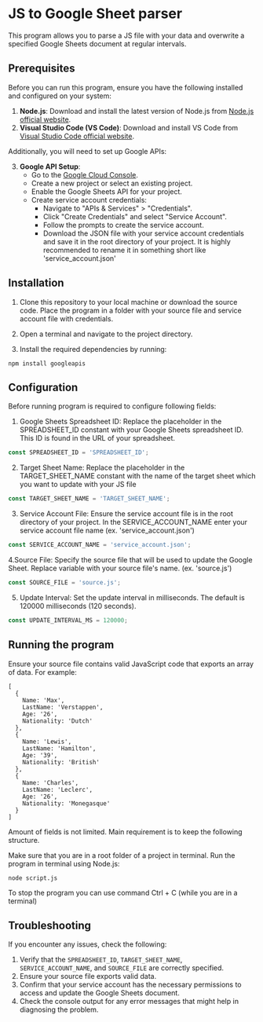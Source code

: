   # JS to Google Sheet parser

This program allows you to parse a JS file with your data and overwrite a specified Google Sheets document at regular intervals.

## Prerequisites

Before you can run this program, ensure you have the following installed and configured on your system:

1. **Node.js**: Download and install the latest version of Node.js from [Node.js official website](https://nodejs.org/).
2. **Visual Studio Code (VS Code)**: Download and install VS Code from [Visual Studio Code official website](https://code.visualstudio.com/).

Additionally, you will need to set up Google APIs:

3. **Google API Setup**:
   - Go to the [Google Cloud Console](https://console.cloud.google.com/).
   - Create a new project or select an existing project.
   - Enable the Google Sheets API for your project.
   - Create service account credentials:
     - Navigate to "APIs & Services" > "Credentials".
     - Click "Create Credentials" and select "Service Account".
     - Follow the prompts to create the service account.
     - Download the JSON file with your service account credentials and save it in the root directory of your project. It is highly recommended to rename it in something short like 'service_account.json'

## Installation

1. Clone this repository to your local machine or download the source code. Place the program in a folder with your source file and service account file with credentials.

2. Open a terminal and navigate to the project directory.

3. Install the required dependencies by running:
   
```console
npm install googleapis
```

## Configuration

Before running program is required to configure following fields:

1. Google Sheets Spreadsheet ID: Replace the placeholder in the SPREADSHEET_ID constant with your Google Sheets spreadsheet ID. This ID is found in the URL of your spreadsheet.
   
```javascript
const SPREADSHEET_ID = 'SPREADSHEET_ID';
```

2. Target Sheet Name: Replace the placeholder in the TARGET_SHEET_NAME constant with the name of the target sheet which you want to update with your JS file
   
```javascript
const TARGET_SHEET_NAME = 'TARGET_SHEET_NAME';
```

3. Service Account File: Ensure the service account file is in the root directory of your project. In the SERVICE_ACCOUNT_NAME enter your service account file name (ex. 'service_account.json')
   
```javascript
const SERVICE_ACCOUNT_NAME = 'service_account.json';
```

4.Source File: Specify the source file that will be used to update the Google Sheet. Replace variable with your source file's name. (ex. 'source.js')

```javascript
const SOURCE_FILE = 'source.js';
```

5. Update Interval: Set the update interval in milliseconds. The default is 120000 milliseconds (120 seconds).

```javascript
const UPDATE_INTERVAL_MS = 120000;
```

## Running the program

Ensure your source file contains valid JavaScript code that exports an array of data. For example:

```console
[
  {
    Name: 'Max',
    LastName: 'Verstappen',
    Age: '26',
    Nationality: 'Dutch'
  },
  {
    Name: 'Lewis',
    LastName: 'Hamilton',
    Age: '39',
    Nationality: 'British'
  },
  {
    Name: 'Charles',
    LastName: 'Leclerc',
    Age: '26',
    Nationality: 'Monegasque'
  }
]
```
Amount of fields is not limited. Main requirement is to keep the following structure.

Make sure that you are in a root folder of a project in terminal. Run the program in terminal using Node.js:

```console
node script.js
```

To stop the program you can use command Ctrl + C (while you are in a terminal)

## Troubleshooting

If you encounter any issues, check the following:

1. Verify that the `SPREADSHEET_ID`, `TARGET_SHEET_NAME`, `SERVICE_ACCOUNT_NAME`, and `SOURCE_FILE` are correctly specified.
2. Ensure your source file exports valid data.
3. Confirm that your service account has the necessary permissions to access and update the Google Sheets document.
4. Check the console output for any error messages that might help in diagnosing the problem.

